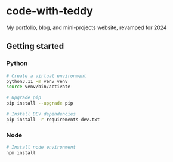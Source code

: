 # code-with-teddy

My portfolio, blog, and mini-projects website, revamped for 2024

## Getting started

### Python

```bash
# Create a virtual environment
python3.11 -m venv venv
source venv/bin/activate

# Upgrade pip
pip install --upgrade pip

# Install DEV dependencies
pip install -r requirements-dev.txt
```

### Node

```bash
# Install node environment
npm install

```

